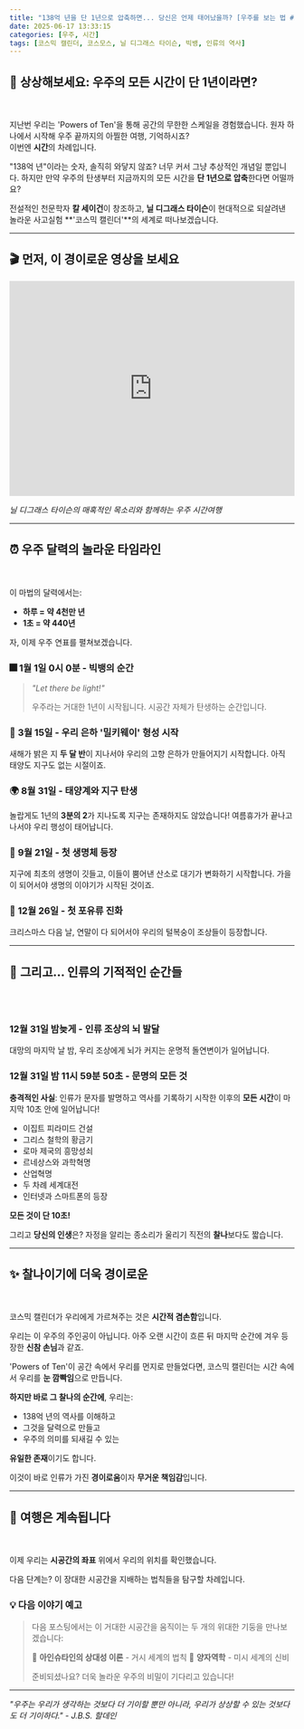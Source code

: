 ```yaml
---
title: "138억 년을 단 1년으로 압축하면... 당신은 언제 태어났을까? [우주를 보는 법 #2]"
date: 2025-06-17 13:33:15
categories: [우주, 시간]
tags: [코스믹 캘린더, 코스모스, 닐 디그래스 타이슨, 빅뱅, 인류의 역사]
---
```


## 🌌 상상해보세요: 우주의 모든 시간이 단 1년이라면?
<br><br>
지난번 우리는 'Powers of Ten'을 통해 공간의 무한한 스케일을 경험했습니다. 원자 하나에서 시작해 우주 끝까지의 아찔한 여행, 기억하시죠? 
<br>
이번엔 **시간**의 차례입니다. 

"138억 년"이라는 숫자, 솔직히 와닿지 않죠? 너무 커서 그냥 추상적인 개념일 뿐입니다. 하지만 만약 우주의 탄생부터 지금까지의 모든 시간을 **단 1년으로 압축**한다면 어떨까요?

전설적인 천문학자 **칼 세이건**이 창조하고, **닐 디그래스 타이슨**이 현대적으로 되살려낸 놀라운 사고실험 **'코스믹 캘린더'**의 세계로 떠나보겠습니다.

---

## 🎬 먼저, 이 경이로운 영상을 보세요

<iframe
  width="100%"
  height="380"
  src="https://www.youtube.com/embed/Bl-s4tqR8Bc"
  title="코스모스 - 코스믹 캘린더"
  frameborder="0"
  allow="accelerometer; autoplay; clipboard-write; encrypted-media; gyroscope; picture-in-picture; web-share"
  allowfullscreen
></iframe>

*닐 디그래스 타이슨의 매혹적인 목소리와 함께하는 우주 시간여행*

---

## ⏰ 우주 달력의 놀라운 타임라인
<br><br>
이 마법의 달력에서는:
- **하루 = 약 4천만 년**
- **1초 = 약 440년**

자, 이제 우주 연표를 펼쳐보겠습니다.

### 🎆 **1월 1일 0시 0분** - 빅뱅의 순간
> *"Let there be light!"* 
> 
> 우주라는 거대한 1년이 시작됩니다. 시공간 자체가 탄생하는 순간입니다.

### 🌌 **3월 15일** - 우리 은하 '밀키웨이' 형성 시작
새해가 밝은 지 **두 달 반**이 지나서야 우리의 고향 은하가 만들어지기 시작합니다. 아직 태양도 지구도 없는 시절이죠.

### 🌍 **8월 31일** - 태양계와 지구 탄생
놀랍게도 1년의 **3분의 2**가 지나도록 지구는 존재하지도 않았습니다! 여름휴가가 끝나고 나서야 우리 행성이 태어납니다.

### 🦠 **9월 21일** - 첫 생명체 등장
지구에 최초의 생명이 깃들고, 이들이 뿜어낸 산소로 대기가 변화하기 시작합니다. 가을이 되어서야 생명의 이야기가 시작된 것이죠.

### 🐾 **12월 26일** - 첫 포유류 진화
크리스마스 다음 날, 연말이 다 되어서야 우리의 털복숭이 조상들이 등장합니다.

---

## 🧠 그리고... 인류의 기적적인 순간들
<br><br>
### **12월 31일 밤늦게** - 인류 조상의 뇌 발달
대망의 마지막 날 밤, 우리 조상에게 뇌가 커지는 운명적 돌연변이가 일어납니다.

### **12월 31일 밤 11시 59분 50초** - 문명의 모든 것
**충격적인 사실**: 인류가 문자를 발명하고 역사를 기록하기 시작한 이후의 **모든 시간**이 마지막 10초 안에 일어납니다!

- 이집트 피라미드 건설
- 그리스 철학의 황금기  
- 로마 제국의 흥망성쇠
- 르네상스와 과학혁명
- 산업혁명
- 두 차례 세계대전
- 인터넷과 스마트폰의 등장

**모든 것이 단 10초!**

그리고 **당신의 인생**은? 자정을 알리는 종소리가 울리기 직전의 **찰나**보다도 짧습니다.

---

## ✨ 찰나이기에 더욱 경이로운
<br><br>
코스믹 캘린더가 우리에게 가르쳐주는 것은 **시간적 겸손함**입니다. 

우리는 이 우주의 주인공이 아닙니다. 아주 오랜 시간이 흐른 뒤 마지막 순간에 겨우 등장한 **신참 손님**과 같죠.

'Powers of Ten'이 공간 속에서 우리를 먼지로 만들었다면, 코스믹 캘린더는 시간 속에서 우리를 **눈 깜빡임**으로 만듭니다.

**하지만 바로 그 찰나의 순간에**, 우리는:
- 138억 년의 역사를 이해하고
- 그것을 달력으로 만들고  
- 우주의 의미를 되새길 수 있는

**유일한 존재**이기도 합니다.

이것이 바로 인류가 가진 **경이로움**이자 **무거운 책임감**입니다.

---

## 🚀 여행은 계속됩니다
<br><br>
이제 우리는 **시공간의 좌표** 위에서 우리의 위치를 확인했습니다. 

다음 단계는? 이 장대한 시공간을 지배하는 법칙들을 탐구할 차례입니다.

### 💡 다음 이야기 예고

> 다음 포스팅에서는 이 거대한 시공간을 움직이는 두 개의 위대한 기둥을 만나보겠습니다:
> 
> 🌟 **아인슈타인의 상대성 이론** - 거시 세계의 법칙
> 🔬 **양자역학** - 미시 세계의 신비
> 
> 준비되셨나요? 더욱 놀라운 우주의 비밀이 기다리고 있습니다!

---

*"우주는 우리가 생각하는 것보다 더 기이할 뿐만 아니라, 우리가 상상할 수 있는 것보다도 더 기이하다." - J.B.S. 할데인* 